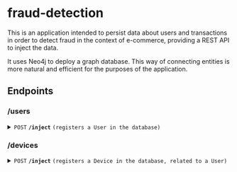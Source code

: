 # fraud-detection

This is an application intended to persist data about users and transactions in order to detect fraud in the context of e-commerce, providing a REST API to inject the data.

It uses Neo4j to deploy a graph database. This way of connecting entities is more natural and efficient for the purposes of the application.



## Endpoints

### /users

<details>
 <summary><code>POST</code> <code><b>/inject</b></code> <code>(registers a User in the database)</code></summary>

##### Parameters

> | name               | type           | data type         | description                                                                                         |
> |--------------------|----------------|-------------------|-----------------------------------------------------------------------------------------------------|
> | injectUserCommand  | required, body | object (JSON)     | Object containing all the necessary information about a user to be stored (InjectUserCommand.class) |


##### Responses

> | http code | content-type                      | response                                                          |
> |-----------|-----------------------------------|-------------------------------------------------------------------|
> | `200`     | `text/plain;charset=UTF-8`        | `User injected successfully`                                      |
> | `400`     | `application/json`                | `a field must not be null, empty, or invalid (e.g. email format)` |


</details>

### /devices

<details>
 <summary><code>POST</code> <code><b>/inject</b></code> <code>(registers a Device in the database, related to a User)</code></summary>

##### Parameters

> | name                | type           | data type         | description                                                                                             |
> |---------------------|----------------|-------------------|---------------------------------------------------------------------------------------------------------|
> | injectDeviceCommand | required, body | object (JSON)     | Object containing all the necessary information about a Device to be stored (InjectDeviceCommand.class) |


##### Responses

> | http code | content-type                      | response                                                          |
> |-----------|-----------------------------------|-------------------------------------------------------------------|
> | `200`     | `text/plain;charset=UTF-8`        | `Device injected successfully`                                    |
> | `400`     | `application/json`                | `a field must not be null, empty, or invalid (e.g. email format)` |
> | `404`     | `application/json`                | `the User of the Device does not exist in database `              |


</details>
